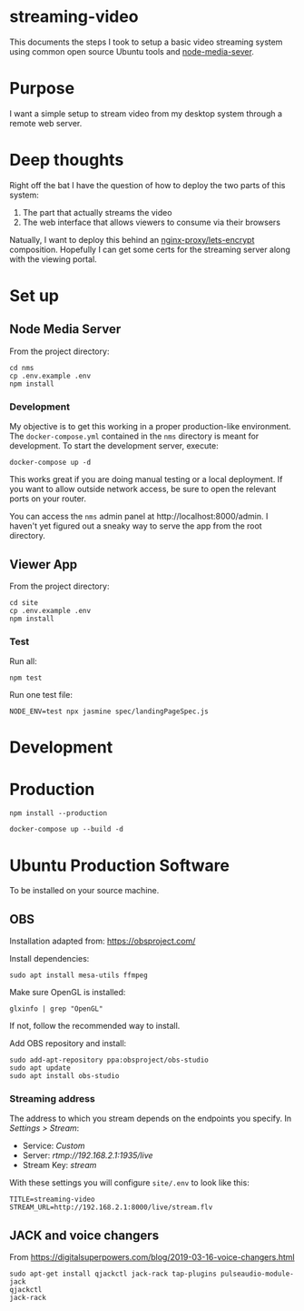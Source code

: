 streaming-video
===============

This documents the steps I took to setup a basic video streaming system using common open source Ubuntu tools and [node-media-sever](https://github.com/illuspas/Node-Media-Server).

# Purpose

I want a simple setup to stream video from my desktop system through a remote web server.

# Deep thoughts

Right off the bat I have the question of how to deploy the two parts of this system:

1. The part that actually streams the video
2. The web interface that allows viewers to consume via their browsers

Natually, I want to deploy this behind an [nginx-proxy/lets-encrypt](https://libertyseeds.ca/2018/04/26/An-nginx-proxy-lets-encrypt-Docker-Composition/) composition. Hopefully I can get some certs for the streaming server along with the viewing portal.

# Set up

## Node Media Server

From the project directory:

```
cd nms
cp .env.example .env
npm install
```

### Development

My objective is to get this working in a proper production-like environment. The `docker-compose.yml` contained in the `nms` directory is meant for development. To start the development server, execute:

```
docker-compose up -d
```

This works great if you are doing manual testing or a local deployment. If you want to allow outside network access, be sure to open the relevant ports on your router.

You can access the `nms` admin panel at http://localhost:8000/admin. I haven't yet figured out a sneaky way to serve the app from the root directory.

## Viewer App

From the project directory:

```
cd site
cp .env.example .env
npm install
```

### Test

Run all:

```
npm test
```

Run one test file:

```
NODE_ENV=test npx jasmine spec/landingPageSpec.js
```

# Development


# Production

```
npm install --production
```

```
docker-compose up --build -d
```


# Ubuntu Production Software

To be installed on your source machine.

## OBS

Installation adapted from: https://obsproject.com/


Install dependencies:

```
sudo apt install mesa-utils ffmpeg
```

Make sure OpenGL is installed:

```
glxinfo | grep "OpenGL"
```

If not, follow the recommended way to install.

Add OBS repository and install:

```
sudo add-apt-repository ppa:obsproject/obs-studio
sudo apt update
sudo apt install obs-studio
```

### Streaming address

The address to which you stream depends on the endpoints you specify. In _Settings > Stream_:

- Service: _Custom_
- Server: _rtmp://192.168.2.1:1935/live_
- Stream Key: _stream_

With these settings you will configure `site/.env` to look like this:

```
TITLE=streaming-video
STREAM_URL=http://192.168.2.1:8000/live/stream.flv
```

## JACK and voice changers

From https://digitalsuperpowers.com/blog/2019-03-16-voice-changers.html

```
sudo apt-get install qjackctl jack-rack tap-plugins pulseaudio-module-jack
qjackctl
jack-rack
```

